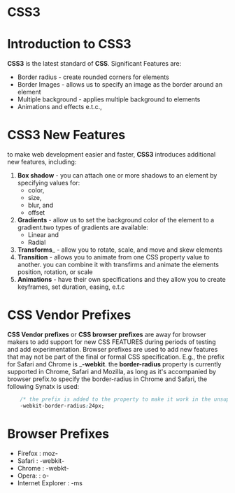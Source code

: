 # CSS3

# Introduction to CSS3
__CSS3__  is the latest standard of __CSS__. Significant Features are:
* Border radius - create rounded corners for elements
* Border Images - allows us to specify an image as the border around an element
* Multiple background - applies multiple background to elements
* Animations and effects e.t.c.,

# CSS3 New Features
to make web development easier and faster, __CSS3__ introduces additional new features, including:
1. __Box shadow__ - you can attach one or more shadows to an element by specifying values for:
    * color, 
    * size, 
    * blur, and 
    * offset
2. __Gradients__ - allow us to set the background color of the element to a gradient.two types of gradients are available: 
    * Linear and 
    * Radial
3. __Transforms___ - allow you to rotate, scale, and move and skew elements
4. __Transition__ - allows you to animate from one CSS property value to another. you can combine it with transfirms and animate the elements position, rotation, or scale
5. __Animations__ - have their own specifications and they allow you to create keyframes, set duration, easing, e.t.c

# CSS Vendor Prefixes
__CSS Vendor prefixes__ or __CSS browser prefixes__ are away for browser makers to add support for new CSS FEATURES during periods of testing and add experimentation. Browser prefixes are used to add new features that may not be  part of the final or formal CSS specification. E.g., the prefix for Safari and Chrome is ___-webkit__. the __border-radius__ property is currently supported in Chrome, Safari and Mozilla, as long as it's accompanied by browser prefix.to specify the border-radius in Chrome and Safari, the following Synatx is used:
```css
    /* the prefix is added to the property to make it work in the unsupported browsers.*/
    -webkit-border-radius:24px;
```
# Browser Prefixes
* Firefox : moz-
* Safari : -webkit-
* Chrome : -webkt-
* Opera: : o-
* Internet Explorer : -ms